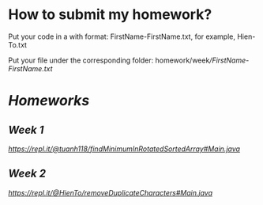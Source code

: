# How to submit my homework?

Put your code in a with format: FirstName-FirstName.txt, for example, Hien-To.txt

Put your file under the corresponding folder: homework/week<i>/FirstName-FirstName.txt

# Homeworks

## Week 1
https://repl.it/@tuanh118/findMinimumInRotatedSortedArray#Main.java

## Week 2
https://repl.it/@HienTo/removeDuplicateCharacters#Main.java
